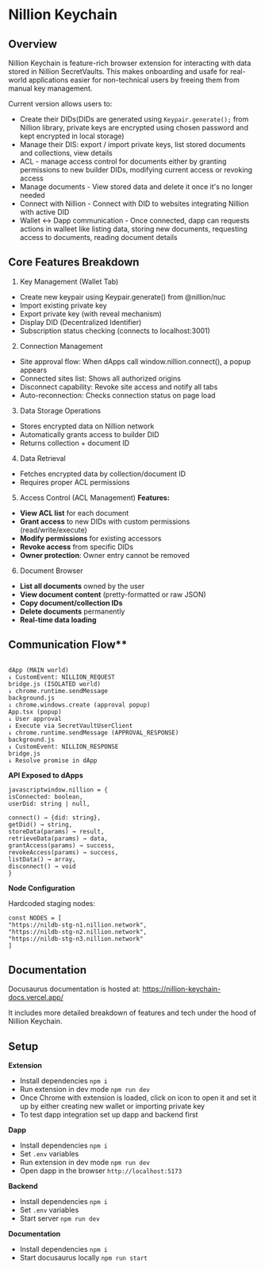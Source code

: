 # Nillion Keychain

## Overview

Nillion Keychain is feature-rich browser extension for interacting with data stored in Nillion SecretVaults. This makes onboarding and usafe for real-world applications easier for non-technical users by freeing them from manual key management.

Current version allows users to:

- Create their DIDs(DIDs are generated using `Keypair.generate();` from Nillion library, private keys are encrypted using chosen password and kept encrypted in local storage)
- Manage their DIS: export / import private keys, list stored documents and collections, view details
- ACL - manage access control for documents either by granting permissions to new builder DIDs, modifying current access or revoking access
- Manage documents - View stored data and delete it once it's no longer needed
- Connect with Nillion - Connect with DID to websites integrating Nillion with active DID
- Wallet <-> Dapp communication - Once connected, dapp can requests actions in walleet like listing data, storing new documents, requesting access to documents, reading document details

## Core Features Breakdown

1. Key Management (Wallet Tab)

- Create new keypair using Keypair.generate() from @nillion/nuc
- Import existing private key
- Export private key (with reveal mechanism)
- Display DID (Decentralized Identifier)
- Subscription status checking (connects to localhost:3001)

2. Connection Management

- Site approval flow: When dApps call window.nillion.connect(), a popup appears
- Connected sites list: Shows all authorized origins
- Disconnect capability: Revoke site access and notify all tabs
- Auto-reconnection: Checks connection status on page load

3. Data Storage Operations

- Stores encrypted data on Nillion network
- Automatically grants access to builder DID
- Returns collection + document ID

4. Data Retrieval

- Fetches encrypted data by collection/document ID
- Requires proper ACL permissions

5. Access Control (ACL Management)
   **Features:**

- **View ACL list** for each document
- **Grant access** to new DIDs with custom permissions (read/write/execute)
- **Modify permissions** for existing accessors
- **Revoke access** from specific DIDs
- **Owner protection**: Owner entry cannot be removed

6. Document Browser

- **List all documents** owned by the user
- **View document content** (pretty-formatted or raw JSON)
- **Copy document/collection IDs**
- **Delete documents** permanently
- **Real-time data loading**

## Communication Flow\*\*

```

dApp (MAIN world)
↓ CustomEvent: NILLION_REQUEST
bridge.js (ISOLATED world)
↓ chrome.runtime.sendMessage
background.js
↓ chrome.windows.create (approval popup)
App.tsx (popup)
↓ User approval
↓ Execute via SecretVaultUserClient
↓ chrome.runtime.sendMessage (APPROVAL_RESPONSE)
background.js
↓ CustomEvent: NILLION_RESPONSE
bridge.js
↓ Resolve promise in dApp
```

**API Exposed to dApps**

```
javascriptwindow.nillion = {
isConnected: boolean,
userDid: string | null,

connect() → {did: string},
getDid() → string,
storeData(params) → result,
retrieveData(params) → data,
grantAccess(params) → success,
revokeAccess(params) → success,
listData() → array,
disconnect() → void
}
```

**Node Configuration**

Hardcoded staging nodes:

```
const NODES = [
"https://nildb-stg-n1.nillion.network",
"https://nildb-stg-n2.nillion.network",
"https://nildb-stg-n3.nillion.network"
]
```

## Documentation

Docusaurus documentation is hosted at: https://nillion-keychain-docs.vercel.app/

It includes more detailed breakdown of features and tech under the hood of Nillion Keychain.

## Setup

**Extension**

- Install dependencies `npm i`
- Run extension in dev mode `npm run dev`
- Once Chrome with extension is loaded, click on icon to open it and set it up by either creating new wallet or importing private key
- To test dapp integration set up dapp and backend first

**Dapp**

- Install dependencies `npm i`
- Set `.env` variables
- Run extension in dev mode `npm run dev`
- Open dapp in the browser `http://localhost:5173`

**Backend**

- Install dependencies `npm i`
- Set `.env` variables
- Start server `npm run dev`

**Documentation**

- Install dependencies `npm i`
- Start docusaurus locally `npm run start`

```

```

```

```

